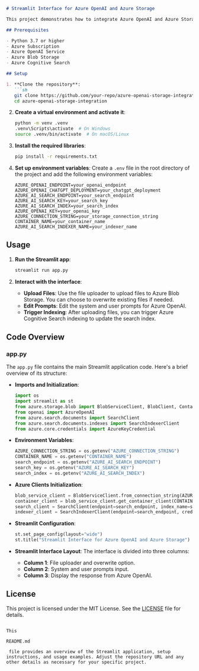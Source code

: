 ```markdown
# Streamlit Interface for Azure OpenAI and Azure Storage

This project demonstrates how to integrate Azure OpenAI and Azure Storage using a Streamlit interface. The application allows users to upload files to Azure Blob Storage, edit system and user prompts for Azure OpenAI, and trigger Azure Cognitive Search indexing.

## Prerequisites

- Python 3.7 or higher
- Azure Subscription
- Azure OpenAI Service
- Azure Blob Storage
- Azure Cognitive Search

## Setup

1. **Clone the repository**:
   ```sh
   git clone https://github.com/your-repo/azure-openai-storage-integration.git
   cd azure-openai-storage-integration
   ```

2. **Create a virtual environment and activate it**:
   ```sh
   python -m venv .venv
   .venv\Scripts\activate  # On Windows
   source .venv/bin/activate  # On macOS/Linux
   ```

3. **Install the required libraries**:
   ```sh
   pip install -r requirements.txt
   ```

4. **Set up environment variables**:
   Create a `.env` file in the root directory of the project and add the following environment variables:
   ```env
   AZURE_OPENAI_ENDPOINT=your_openai_endpoint
   AZURE_OPENAI_CHATGPT_DEPLOYMENT=your_chatgpt_deployment
   AZURE_AI_SEARCH_ENDPOINT=your_search_endpoint
   AZURE_AI_SEARCH_KEY=your_search_key
   AZURE_AI_SEARCH_INDEX=your_search_index
   AZURE_OPENAI_KEY=your_openai_key
   AZURE_CONNECTION_STRING=your_storage_connection_string
   CONTAINER_NAME=your_container_name
   AZURE_AI_SEARCH_INDEXER_NAME=your_indexer_name
   ```

## Usage

1. **Run the Streamlit app**:
   ```sh
   streamlit run app.py
   ```

2. **Interact with the interface**:
   - **Upload Files**: Use the file uploader to upload files to Azure Blob Storage. You can choose to overwrite existing files if needed.
   - **Edit Prompts**: Edit the system and user prompts for Azure OpenAI.
   - **Trigger Indexing**: After uploading files, you can trigger Azure Cognitive Search indexing to update the search index.

## Code Overview

### app.py

The `app.py` file contains the main Streamlit application code. Here's a brief overview of its structure:

- **Imports and Initialization**:
  ```python
  import os
  import streamlit as st
  from azure.storage.blob import BlobServiceClient, BlobClient, ContainerClient
  from openai import AzureOpenAI
  from azure.search.documents import SearchClient
  from azure.search.documents.indexes import SearchIndexerClient
  from azure.core.credentials import AzureKeyCredential
  ```

- **Environment Variables**:
  ```python
  AZURE_CONNECTION_STRING = os.getenv("AZURE_CONNECTION_STRING")
  CONTAINER_NAME = os.getenv("CONTAINER_NAME")
  search_endpoint = os.getenv("AZURE_AI_SEARCH_ENDPOINT")
  search_key = os.getenv("AZURE_AI_SEARCH_KEY")
  search_index = os.getenv("AZURE_AI_SEARCH_INDEX")
  ```

- **Azure Clients Initialization**:
  ```python
  blob_service_client = BlobServiceClient.from_connection_string(AZURE_CONNECTION_STRING)
  container_client = blob_service_client.get_container_client(CONTAINER_NAME)
  search_client = SearchClient(endpoint=search_endpoint, index_name=search_index, credential=AzureKeyCredential(search_key))
  indexer_client = SearchIndexerClient(endpoint=search_endpoint, credential=AzureKeyCredential(search_key))
  ```

- **Streamlit Configuration**:
  ```python
  st.set_page_config(layout="wide")
  st.title("Streamlit Interface for Azure OpenAI and Azure Storage")
  ```

- **Streamlit Interface Layout**:
  The interface is divided into three columns:
  - **Column 1**: File uploader and overwrite option.
  - **Column 2**: System and user prompts input.
  - **Column 3**: Display the response from Azure OpenAI.

## License

This project is licensed under the MIT License. See the [LICENSE](LICENSE) file for details.
```

This 

README.md

 file provides an overview of the Streamlit application, setup instructions, and usage examples. Adjust the repository URL and any other details as necessary for your specific project.